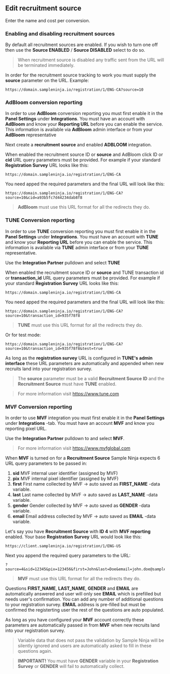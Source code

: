 ## Edit recruitment source

Enter the name and cost per conversion.

### Enabling and disabling recruitment sources
By default all recruitment sources are enabled. If you wish to turn one off then use the **Source ENABLED** / **Source DISABLED** select to do so.

> When recruitment source is disabled any traffic sent from the URL will be terminated immediately.

In order for the recruitment source tracking to work you must supply the **source** parameter on the URL. Example:

```
https://domain.sampleninja.io/registration/1/ENG-CA?source=10
```
### AdBloom conversion reporting

In order to use **AdBloom** conversion reporting you must first enable it in the **Panel Settings** under **Integrations**. You must have an account with **AdBloom** and know your **Reporting URL** before you can enable the service. This information is available via **AdBloom** admin interface or from your **AdBloom** representative

Next create a **recruitment source** and enabled **ADBLOOM** integration.

When enabled the recruitment source ID or **source** and AdBloom click ID or **cid** URL query parameters must be provided. For example if your standard **Registration Survey** URL looks like this:

```
https://domain.sampleninja.io/registration/1/ENG-CA
```

You need apped the required parameters and the final URL will look like this:

```
https://domain.sampleninja.io/registration/1/ENG-CA?source=10&cid=a93b5fc7d44234dab8f8
```

> **AdBloom** must use this URL format for all the redirects they do.

### TUNE Conversion reporting

In order to use **TUNE** conversion reporting you must first enable it in the **Panel Settings** under **Integrations**. You must have an account with **TUNE** and know your **Reporting URL** before you can enable the service. This information is available via **TUNE** admin interface or from your **TUNE** representative.

Use the **Integration Partner** pulldown and select **TUNE**

When enabled the recruitment source ID or **source** and TUNE transaction id or **transaction_id** URL query parameters must be provided. For example if your standard **Registration Survey** URL looks like this:
```
https://domain.sampleninja.io/registration/1/ENG-CA
```

You need apped the required parameters and the final URL will look like this:

```
https://domain.sampleninja.io/registration/1/ENG-CA?source=10&transaction_id=935f78f8
```

> **TUNE** must use this URL format for all the redirects they do.

Or for test mode:

```
https://domain.sampleninja.io/registration/1/ENG-CA?source=10&transaction_id=935f78f8&test=true
```
As long as the **registration survey** URL is configured in **TUNE's admin interface** these URL parameters are automatically and appended when new recruits land into your registration survey.

> The **source** parameter must be a valid **Recruitment Source ID** and the **Recruitment Source** must have **TUNE** enabled.

> For more information visit https://www.tune.com

### MVF Conversion reporting

In order to use **MVF** integration you must first enable it in the **Panel Settings** under **Integrations** -tab. You must have an account **MVF** and know you reporting pixel URL.

Use the **Integration Partner** pulldown to and select **MVF**.

> For more information visit https://www.mvfglobal.com

When **MVF** is turned on for a **Recruitment Source** Sample Ninja expects 6 URL query parameters to be passed in:

1) **sid** MVF internal user identifier (assigned by MVF)
2) **pix** MVF internal pixel identifier (assigned by MVF)
3) **first** First name collected by MVF -> auto saved as **FIRST_NAME** -data variable.
4) **last**  Last name collected by MVF -> auto saved as **LAST_NAME** -data variable.
5) **gender** Gender collected by MVF -> auto saved as **GENDER** -data variable.
6) **email** Email address collected by MVF -> auto saved as **EMAIL** -data variable.

Let's say you have **Recruitment Source** with **ID 4** with **MVF reporting** enabled. Your base **Registration Survey** URL would look like this:

```
https://client.sampleninja.io/registration/1/ENG-US
```

Next you append the required query parameters to the URL:

```
?source=4&sid=12345&pix=123456&first=John&last=Doe&email=john.doe@sampleninja.io&gender=1
```
> **MVF** must use this URL format for all the redirects they do.

Questions **FIRST_NAME**, **LAST_NAME**, **GENDER** and **EMAIL** are automatically answered and user will only see **EMAIL** which is prefilled but needs user's confirmation. You can add any number of additional questions to your registration survey. **EMAIL** address is pre-filled but must be confirmed the registerting user the rest of the questions are auto populated.

As long as you have configured your **MVF** account correctly these parameters are automatically passed in from **MVF** when new recruits land into your registration survey.

> Variable data that does not pass the validation by Sample Ninja will be silently ignored and users are automatically asked to fill in these questions again.

> **IMPORTANT!** You must have **GENDER** variable in your **Registration Survey** or **GENDER** will fail to automatically collect.
